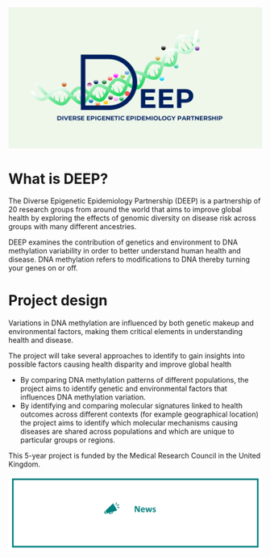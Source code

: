 ![Diverse Epigenetic Epidemiology Partnership Logo showing the word deep and a DNA helix with methylation marks attached](assets/logo.png)


# What is DEEP?

The Diverse Epigenetic Epidemiology Partnership (DEEP) is a partnership of 20 research groups from around the world that aims to improve global health by exploring the effects of genomic diversity on disease risk across groups with many different ancestries. 

DEEP examines the contribution of genetics and environment to DNA methylation variability in order to better understand human health and disease. DNA methylation refers to modifications to DNA thereby turning your genes on or off.


# Project design

Variations in DNA methylation are influenced by both genetic makeup and environmental factors, making them critical elements in understanding health and disease. 

The project will take several approaches to identify to gain insights into possible factors causing health disparity and improve global health
- By comparing DNA methylation patterns of different populations, the project aims to identify genetic and environmental factors that influences DNA methylation variation.
- By identifying and comparing molecular signatures linked to health outcomes across different contexts (for example geographical location) the project aims to identify which molecular mechanisms causing diseases are shared across populations and which are unique to particular groups or regions.

This 5-year project is funded by the Medical Research Council in the United Kingdom.             

<a href=News>
<img src="https://github.com/hannah-e/DEEP_site/blob/gh-pages/assets/News_header.png?raw=true">
</a>

